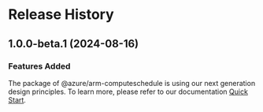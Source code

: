 # Release History
    
## 1.0.0-beta.1 (2024-08-16)

### Features Added

The package of @azure/arm-computeschedule is using our next generation design principles. To learn more, please refer to our documentation [Quick Start](https://aka.ms/azsdk/js/mgmt/quickstart).
